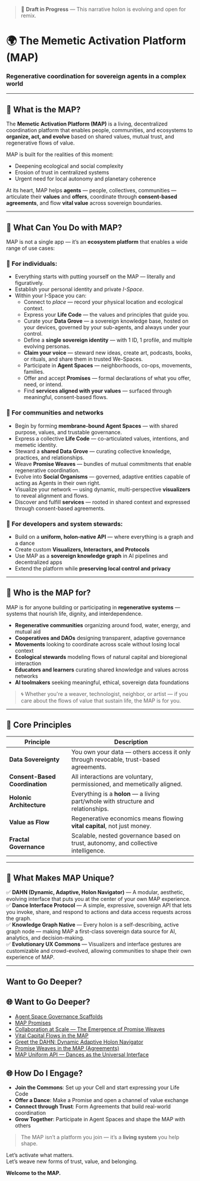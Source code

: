 > 🚧 **Draft in Progress** — This narrative holon is evolving and open for remix.

# 🌍 The Memetic Activation Platform (MAP)
### Regenerative coordination for sovereign agents in a complex world

---

## 🧭 What is the MAP?

The **Memetic Activation Platform (MAP)** is a living, decentralized coordination platform that enables people, communities, and ecosystems to **organize, act, and evolve** based on shared values, mutual trust, and regenerative flows of value.

MAP is built for the realities of this moment:
- Deepening ecological and social complexity
- Erosion of trust in centralized systems
- Urgent need for local autonomy and planetary coherence

At its heart, MAP helps **agents** — people, collectives, communities — articulate their **values** and **offers**, coordinate through **consent-based agreements**, and flow **vital value** across sovereign boundaries.

---

## 🧬 What Can You Do with MAP?

MAP is not a single app — it’s an **ecosystem platform** that enables a wide range of use cases:

### 🌱 For individuals:

- Everything starts with putting yourself on the MAP — literally and figuratively.
- Establish your personal identity and private _I-Space_.
- Within your I-Space you can:
  - Connect to _place_ — record your physical location and ecological context.
  - Express your **Life Code** — the values and principles that guide you.
  - Curate your **Data Grove** — a sovereign knowledge base, hosted on your devices, governed by your sub-agents, and always under your control.
  - Define a **single sovereign identity** — with 1 ID, 1 profile, and multiple evolving personas.
  - **Claim your voice** — steward new ideas, create art, podcasts, books, or rituals, and share them in trusted We-Spaces.
  - Participate in **Agent Spaces** — neighborhoods, co-ops, movements, families.
  - Offer and accept **Promises** — formal declarations of what you offer, need, or intend.
  - Find **services aligned with your values** — surfaced through meaningful, consent-based flows.

### 🤝 For communities and networks
- Begin by forming **membrane-bound Agent Spaces** — with shared purpose, values, and trustable governance.
- Express a collective **Life Code** — co-articulated values, intentions, and memetic identity.
- Steward a **shared Data Grove** — curating collective knowledge, practices, and relationships.
- Weave **Promise Weaves** — bundles of mutual commitments that enable regenerative coordination.
- Evolve into **Social Organisms** — governed, adaptive entities capable of acting as Agents in their own right.
- Visualize your network — using dynamic, multi-perspective **visualizers** to reveal alignment and flows.
- Discover and fulfill **services** — rooted in shared context and expressed through consent-based agreements.

### 🧠 For developers and system stewards:
- Build on a **uniform, holon-native API** — where everything is a graph and a dance
- Create custom **Visualizers, Interactors, and Protocols**
- Use MAP as a **sovereign knowledge graph** in AI pipelines and decentralized apps
- Extend the platform while **preserving local control and privacy**

---

## 💠 Who is the MAP for?

MAP is for anyone building or participating in **regenerative systems** — systems that nourish life, dignity, and interdependence.

- **Regenerative communities** organizing around food, water, energy, and mutual aid
- **Cooperatives and DAOs** designing transparent, adaptive governance
- **Movements** looking to coordinate across scale without losing local context
- **Ecological stewards** modeling flows of natural capital and bioregional interaction
- **Educators and learners** curating shared knowledge and values across networks
- **AI toolmakers** seeking meaningful, ethical, sovereign data foundations

> 🌀 Whether you're a weaver, technologist, neighbor, or artist — if you care about the flows of value that sustain life, the MAP is for you.

---

## 🔑 Core Principles

| Principle                 | Description |
|---------------------------|-------------|
| **Data Sovereignty**      | You own your data — others access it only through revocable, trust-based agreements. |
| **Consent-Based Coordination** | All interactions are voluntary, permissioned, and memetically aligned. |
| **Holonic Architecture**  | Everything is a **holon** — a living part/whole with structure and relationships. |
| **Value as Flow**         | Regenerative economics means flowing **vital capital**, not just money. |
| **Fractal Governance**    | Scalable, nested governance based on trust, autonomy, and collective intelligence. |

---

## 🧿 What Makes MAP Unique?

✅ **DAHN (Dynamic, Adaptive, Holon Navigator)** — A modular, aesthetic, evolving interface that puts you at the center of your own MAP experience.  
✅ **Dance Interface Protocol** — A simple, expressive, sovereign API that lets you invoke, share, and respond to actions and data access requests across the graph.  
✅ **Knowledge Graph Native** — Every holon is a self-describing, active graph node — making MAP a first-class sovereign data source for AI, analytics, and decision-making.  
✅ **Evolutionary UX Commons** — Visualizers and interface gestures are customizable and crowd-evolved, allowing communities to shape their own experience of MAP.

---

## Want to Go Deeper?

## 🌐 Want to Go Deeper?

- [Agent Space Governance Scaffolds](collective-governance.md)
- [MAP Promises](promises.md)
- [Collaboration at Scale — The Emergence of Promise Weaves](promise-weaves.md)
- [Vital Capital Flows in the MAP](vital-capital-flows.md)
- [Greet the DAHN: Dynamic Adaptive Holon Navigator](DAHN.md)
- [Promise Weaves in the MAP (Agreements)](promise-weaves.md)
- [MAP Uniform API — Dances as the Universal Interface](uniform-api.md)

## 🌐 How Do I Engage?

- **Join the Commons**: Set up your Cell and start expressing your Life Code
- **Offer a Dance**: Make a Promise and open a channel of value exchange
- **Connect through Trust**: Form Agreements that build real-world coordination
- **Grow Together**: Participate in Agent Spaces and shape the MAP with others

> The MAP isn’t a platform you join — it’s a **living system** you help shape.

Let’s activate what matters.  
Let’s weave new forms of trust, value, and belonging.

**Welcome to the MAP.**
